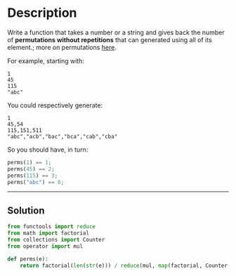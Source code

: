 # Description

Write a function that takes a number or a string and gives back the number of **permutations without repetitions** that can generated using all of its element.; more on permutations [here](https://en.wikipedia.org/wiki/Permutation).

For example, starting with:

```
1
45
115
"abc"
```

You could respectively generate:

```
1
45,54
115,151,511
"abc","acb","bac","bca","cab","cba"
```

So you should have, in turn:

```py
perms(1) == 1;
perms(45) == 2;
perms(115) == 3;
perms("abc") == 6;
```

---

## Solution

```py
from functools import reduce
from math import factorial
from collections import Counter
from operator import mul

def perms(e):
    return factorial(len(str(e))) / reduce(mul, map(factorial, Counter(str(e)).values()), 1)
```

